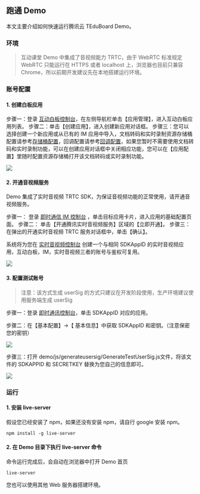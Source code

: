 ##  跑通 Demo
本文主要介绍如何快速运行腾讯云 TEduBoard Demo。

### 环境

> 互动课堂 Demo 中集成了音视频能力 TRTC，由于 WebRTC 标准规定 WebRTC 只能运行在 HTTPS 或者 localhost 上，浏览器也目前只兼容 Chrome，所以前期开发建议先在本地搭建运行环境。

### 账号配置

#### 1. 创建白板应用

步骤一：登录 [互动白板控制台](https://console.cloud.tencent.com/tiw)，在左侧导航栏单击【应用管理】，进入互动白板应用列表。
步骤二：单击【创建应用】，进入创建新应用对话框。
步骤三：您可以选择创建一个新应用或从已有的 IM 应用中导入，文档转码和实时录制资源存储桶配置请参考[存储桶配置](./存储桶配置.md)，回调配置请参考[回调配置](./回调配置.md)，如果您暂时不需要使用文档转码和实时录制功能，可以在创建应用对话框中关闭相应功能，您可以在【应用配置】里随时配置资源存储桶打开该文档转码或实时录制功能。

![](https://main.qcloudimg.com/raw/ee28f8f7c5d0da78044e3a55b636a30b.png)


#### 2. 开通音视频服务

Demo 集成了实时音视频 TRTC SDK，为保证音视频功能的正常使用，请开通音视频服务。

步骤一： 登录 [即时通信 IM 控制台](https://console.cloud.tencent.com/im) ，单击目标应用卡片，进入应用的基础配置页面。
步骤二： 单击【开通腾讯实时音视频服务】区域的【立即开通】。
步骤三： 在弹出的开通实时音视频 TRTC 服务对话框中，单击【确认】。

系统将为您在 [实时音视频控制台](https://console.cloud.tencent.com/trtc/app) 创建一个与相同 SDKAppID 的实时音视频应用，互动白板，IM，实时音视频三者的账号与鉴权可复用。

![](https://main.qcloudimg.com/raw/15e5dda6aa294b4860c73433d69f01b6.png)

#### 3. 配置测试账号

> 注意：该方式生成 userSig 的方式只建议在开发阶段使用，生产环境建议使用服务端生成 userSig

步骤一：登录 [即时通讯控制台](https://console.cloud.tencent.com/im)，单击 SDKAppID 对应的应用。

步骤二：在【基本配置】->【 基本信息】中获取 SDKAppID 和密钥。（注意保密您的密钥）

![](https://main.qcloudimg.com/raw/927dbd204b483c778a73eabd2492033e.png)

步骤三：打开 demo/js/generateusersig/GenerateTestUserSig.js文件，将该文件的 SDKAPPID 和 SECRETKEY 替换为您自己的信息即可。

![](https://main.qcloudimg.com/raw/7674d60ff2aff8042bdec637f8cfeffb.png)


### 运行

#### 1. 安装 live-server

假设您已经安装了 npm，如果还没有安装 npm，请自行 google 安装 npm。

```
npm install -g live-server
```

#### 2. 在 Demo 目录下执行 live-server 命令

命令运行完成后，会自动在浏览器中打开 Demo 首页
```
live-server
```

您也可以使用其他 Web 服务器搭建环境。